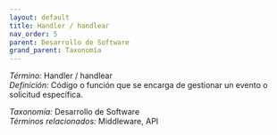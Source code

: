 ```yaml
---
layout: default
title: Handler / handlear
nav_order: 5
parent: Desarrollo de Software
grand_parent: Taxonomía
---
```


*Término:* Handler / handlear  
*Definición:* Código o función que se encarga de gestionar un evento o solicitud específica.

*Taxonomía:* Desarrollo de Software  
*Términos relacionados:* Middleware, API
